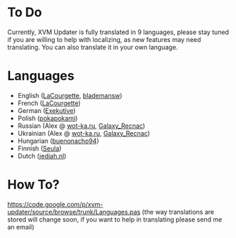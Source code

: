 # To Do #
Currently, XVM Updater is fully translated in 9 languages, please stay tuned if you are willing to help with localizing, as new features may need translating.
You can also translate it in your own language.

# Languages #
  * English ([LaCourgette](http://forum.worldoftanks.eu/index.php?/user/lacourgette-2501118/), [blademansw](http://forum.worldoftanks.eu/index.php?/user/blademansw-5258620/))
  * French ([LaCourgette](http://forum.worldoftanks.eu/index.php?/user/lacourgette-2501118/))
  * German ([Exekutive](http://forum.worldoftanks.eu/index.php?/user/exekutive-7431088/))
  * Polish ([pokapokami](http://forum.worldoftanks.eu/index.php?/user/pokapokami-4430614/))
  * Russian (Alex @ [wot-ka.ru](http://wot-ka.ru), [Galaxy\_Recnac](http://forum.worldoftanks.eu/index.php?/user/galaxy-recnac-286897/))
  * Ukrainian (Alex @ [wot-ka.ru](http://wot-ka.ru), [Galaxy\_Recnac](http://forum.worldoftanks.eu/index.php?/user/galaxy-recnac-286897/))
  * Hungarian ([buenonacho94](http://forum.worldoftanks.eu/index.php?/user/buenonacho94-1494277/))
  * Finnish ([Seula](http://forum.worldoftanks.eu/index.php?/user/seula-1589990/))
  * Dutch ([jediah.nl](http://jediah.nl))

# How To? #
https://code.google.com/p/xvm-updater/source/browse/trunk/Languages.pas
(the way translations are stored will change soon, if you want to help in translating please send me an email)